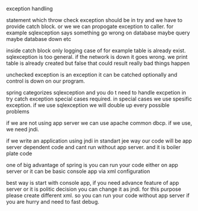 exception handling

statement which throw check exception should be in try and we have to provide catch block. or we we can propogate exception to caller.
for example sqlexception says something go wrong on database maybe query maybe database down etc

inside catch block only logging case of for example table is already exist. sqlexception is too general. if the network is down it goes wrong. we print table is already created but false that could result really bad things happen

unchecked exception is an exception it can be catched optionally and control is down on our program.

spring categorizes sqlexception and you do t need to handle excpetion in try catch exception special cases required. in special cases we use spesific exception. if we use sqlexception we will double up every possible problems


if we are not using app server we can use apache common dbcp. if we use, we need jndi.

if we write an application using jndi in standart jee way our code will be app server dependent code and cant run without app server.  and it is boiler plate code

one of big advantage of spring is you can run your code either on app server or it can be basic console app via xml configuration

best way is start with console app, if you need advance feature of app server or it is politic decision you can change it as jndi. for this purpose please create different xml. so you can run your code without app server if you are hurry and need to fast debug.



